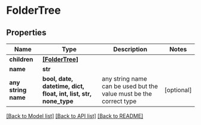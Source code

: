 # FolderTree


## Properties
Name | Type | Description | Notes
------------ | ------------- | ------------- | -------------
**children** | [**[FolderTree]**](FolderTree.md) |  | 
**name** | **str** |  | 
**any string name** | **bool, date, datetime, dict, float, int, list, str, none_type** | any string name can be used but the value must be the correct type | [optional]

[[Back to Model list]](../README.md#documentation-for-models) [[Back to API list]](../README.md#documentation-for-api-endpoints) [[Back to README]](../README.md)


